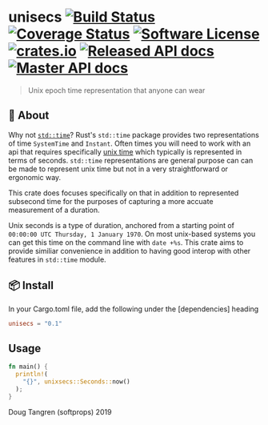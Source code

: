 # unisecs [![Build Status](https://travis-ci.org/softprops/unisecs.svg?branch=master)](https://travis-ci.org/softprops/unisecs) [![Coverage Status](https://coveralls.io/repos/github/softprops/unisecs/badge.svg)](https://coveralls.io/github/softprops/unisecs) [![Software License](https://img.shields.io/badge/license-MIT-brightgreen.svg)](LICENSE) [![crates.io](https://img.shields.io/crates/v/unisecs.svg)](https://crates.io/crates/unisecs) [![Released API docs](https://docs.rs/unisecs/badge.svg)](http://docs.rs/unisecs) [![Master API docs](https://img.shields.io/badge/docs-master-green.svg)](https://softprops.github.io/unisecs)

> Unix epoch time representation that anyone can wear

## 🤔 About

Why not [`std::time`](https://doc.rust-lang.org/std/time/index.html)? Rust's `std::time` package provides two representations of time `SystemTime` and `Instant`. Often times you will need to work with an api that requires specifically [unix time](https://en.wikipedia.org/wiki/Unix_time) which typically is represented in terms of seconds. `std::time` representations are general purpose can can be made to represent unix time but not in a very straightforward or ergonomic way.

This crate does focuses specifically on that in addition to represented subsecond time for the purposes of capturing a more accuate measurement of a duration.

Unix seconds is a type of duration, anchored from a starting point of `00:00:00 UTC Thursday, 1 January 1970`. On most unix-based systems you can get this time on the command line with `date +%s`. This crate aims to provide similiar convenience in addition to having good interop with other features in `std::time` module.

## 📦 Install

In your Cargo.toml file, add the following under the [dependencies] heading

```toml
unisecs = "0.1"
```

## Usage

```rust
fn main() {
  println!(
    "{}", unixsecs::Seconds::now()
  );
}
```

Doug Tangren (softprops) 2019